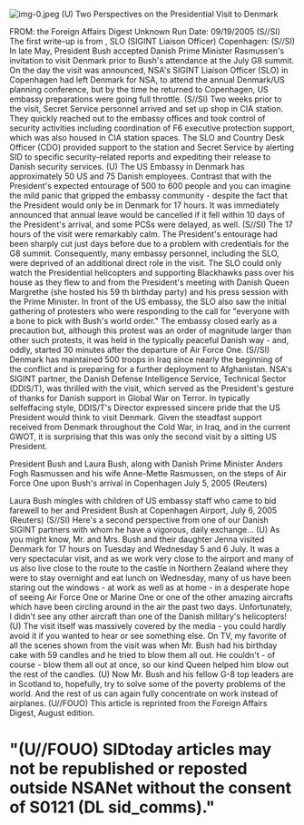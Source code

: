 ![img-0.jpeg](img-0.jpeg)
(U) Two Perspectives on the Presidential Visit to Denmark

FROM: the Foreign Affairs Digest
Unknown
Run Date: 09/19/2005
(S//SI) The first write-up is from , SLO (SIGINT Liaison Officer) Copenhagen:
(S//SI) In late May, President Bush accepted Danish Prime Minister Rasmussen's invitation to visit Denmark prior to Bush's attendance at the July G8 summit. On the day the visit was announced, NSA's SIGINT Liaison Officer (SLO) in Copenhagen had left Denmark for NSA, to attend the annual Denmark/US planning conference, but by the time he returned to Copenhagen, US embassy preparations were going full throttle.
(S//SI) Two weeks prior to the visit, Secret Service personnel arrived and set up shop in CIA station. They quickly reached out to the embassy offices and took control of security activities including coordination of F6 executive protection support, which was also housed in CIA station spaces. The SLO and Country Desk Officer (CDO) provided support to the station and Secret Service by alerting SID to specific security-related reports and expediting their release to Danish security services.
(U) The US Embassy in Denmark has approximately 50 US and 75 Danish employees. Contrast that with the President's expected entourage of 500 to 600 people and you can imagine the mild panic that gripped the embassy community - despite the fact that the President would only be in Denmark for 17 hours. It was immediately announced that annual leave would be cancelled if it fell within 10 days of the President's arrival, and some PCSs were delayed, as well.
(S//SI) The 17 hours of the visit were remarkably calm. The President's entourage had been sharply cut just days before due to a problem with credentials for the G8 summit. Consequently, many embassy personnel, including the SLO, were deprived of an additional direct role in the visit. The SLO could only watch the Presidential helicopters and supporting Blackhawks pass over his house as they flew to and from the President's meeting with Danish Queen Margrethe (she hosted his 59 th birthday party) and his press session with the Prime Minister. In front of the US embassy, the SLO also saw the initial gathering of protesters who were responding to the call for "everyone with a bone to pick with Bush's world order." The embassy closed early as a precaution but, although this protest was an order of magnitude larger than other such protests, it was held in the typically peaceful Danish way - and, oddly, started 30 minutes after the departure of Air Force One.
(S//SI) Denmark has maintained 500 troops in Iraq since nearly the beginning of the conflict and is preparing for a further deployment to Afghanistan. NSA's SIGINT partner, the Danish Defense Intelligence Service, Technical Sector (DDIS/T), was thrilled with the visit, which served as the President's gesture of thanks for Danish support in Global War on Terror. In typically selfeffacing style, DDIS/T's Director expressed sincere pride that the US President would think to visit Denmark. Given the steadfast support received from Denmark throughout the Cold War, in Iraq, and in the current GWOT, it is surprising that this was only the second visit by a sitting US President.

President Bush and Laura Bush, along with Danish Prime Minister Anders Fogh Rasmussen and his wife Anne-Mette Rasmussen, on the steps of Air Force One upon Bush's arrival in Copenhagen July 5, 2005 (Reuters)

Laura Bush mingles with children of US embassy staff who came to bid farewell to her and President Bush at Copenhagen Airport, July 6, 2005 (Reuters)
(S//SI) Here's a second perspective from one of our Danish SIGINT partners with whom he have a vigorous, daily exchange...
(U) As you might know, Mr. and Mrs. Bush and their daughter Jenna visited Denmark for 17 hours on Tuesday and Wednesday 5 and 6 July. It was a very spectacular visit, and as we work very close to the airport and many of us also live close to the route to the castle in Northern Zealand where they were to stay overnight and eat lunch on Wednesday, many of us have been staring out the windows - at work as well as at home - in a desperate hope of seeing Air Force One or Marine One or one of the other amazing aircrafts which have been circling around in the air the past two days. Unfortunately, I didn't see any other aircraft than one of the Danish military's helicopters!
(U) The visit itself was massively covered by the media - you could hardly avoid it if you wanted to hear or see something else. On TV, my favorite of all the scenes shown from the visit was when Mr. Bush had his birthday cake with 59 candles and he tried to blow them all out. He couldn't - of course - blow them all out at once, so our kind Queen helped him blow out the rest of the candles.
(U) Now Mr. Bush and his fellow G-8 top leaders are in Scotland to, hopefully, try to solve some of the poverty problems of the world. And the rest of us can again fully concentrate on work instead of airplanes.
(U//FOUO) This article is reprinted from the Foreign Affairs Digest, August edition.

# "(U//FOUO) SIDtoday articles may not be republished or reposted outside NSANet without the consent of S0121 (DL sid_comms)."
